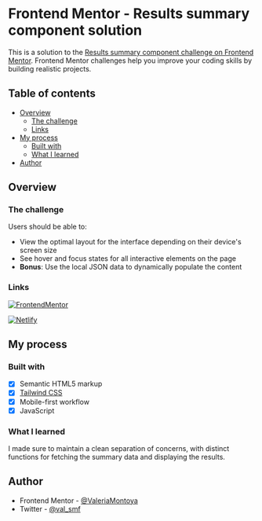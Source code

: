 # Frontend Mentor - Results summary component solution

This is a solution to the [Results summary component challenge on Frontend Mentor](https://www.frontendmentor.io/challenges/results-summary-component-CE_K6s0maV). Frontend Mentor challenges help you improve your coding skills by building realistic projects.

## Table of contents

- [Overview](#overview)
  - [The challenge](#the-challenge)
  - [Links](#links)
- [My process](#my-process)
  - [Built with](#built-with)
  - [What I learned](#what-i-learned)
- [Author](#author)

## Overview

### The challenge

Users should be able to:

- View the optimal layout for the interface depending on their device's screen size
- See hover and focus states for all interactive elements on the page
- **Bonus**: Use the local JSON data to dynamically populate the content

### Links

[![FrontendMentor](https://img.shields.io/badge/-Frontend%20Mentor-05122A?style=flat&logo=FrontEndMentor&logoColor=63D9F9)](https://www.frontendmentor.io/solutions/responsive-results-summary-component-vHXGe9xpx0)

[![Netlify](https://img.shields.io/badge/Netlify-%23000000.svg?style=flat&logo=netlify&logoColor=#00C7B7)](https://results-summary-component-vm.netlify.app/)

## My process

### Built with

- [x] Semantic HTML5 markup
- [x] [Tailwind CSS](https://tailwindcss.com/)
- [x] Mobile-first workflow
- [x] JavaScript

### What I learned

I made sure to maintain a clean separation of concerns, with distinct functions for fetching the summary data and displaying the results.

## Author

- Frontend Mentor - [@ValeriaMontoya](https://www.frontendmentor.io/profile/ValeriaMontoya)
- Twitter - [@val_smf](https://twitter.com/val_smf)
